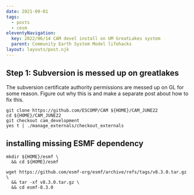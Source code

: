 ```yaml
---
date: 2021-09-01
tags:
  - posts
  - cesm
eleventyNavigation:
  key: 2022/06/14 CAM devel install on UM GreatLakes system
  parent: Community Earth System Model lifehacks
layout: layouts/post.njk
---
```


## Step 1: Subversion is messed up on greatlakes

The subversion certificate authority permissions are messed up on GL
for some reason. <span class="todo">Figure out why this is and make a 
separate post about how to fix this.</span>

```
git clone https://github.com/ESCOMP/CAM ${HOME}/CAM_JUNE22
cd ${HOME}/CAM_JUNE22
git checkout cam_development
yes t | ./manage_externals/checkout_externals

```


## installing missing ESMF dependency

```
mkdir ${HOME}/esmf \
  && cd ${HOME}/esmf

wget https://github.com/esmf-org/esmf/archive/refs/tags/v8.3.0.tar.gz \
  && tar -xf v8.3.0.tar.gz \
  && cd esmf-8.3.0
```
